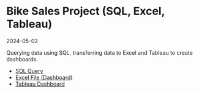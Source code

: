 Bike Sales Project (SQL, Excel, Tableau)
==========
2024-05-02

Querying data using SQL, transferring data to Excel and Tableau to create dashboards.

- [SQL Query](https://github.com/mrtaing/bikesales/blob/main/SQL-Server-Sample-Database/SQLQuery1.sql)
- [Excel File (Dashboard)](https://github.com/mrtaing/bikesales/blob/main/SQL-Server-Sample-Database/BikeStores.xlsx)
- [Tableau Dashboard](https://public.tableau.com/app/profile/molly.taing/viz/BikeStoresDashboard_17146023184510/Dashboard1)
